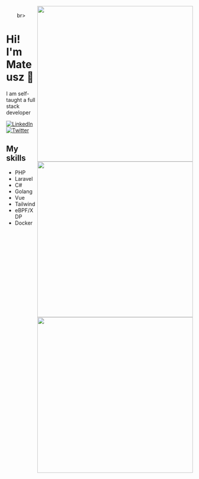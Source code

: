 <p align="center">
<img src="https://github-readme-stats.vercel.app/api?username=mwoznowski&show_icons=true" width="420" align="right"/><br>
<img src="https://github-profile-trophy.vercel.app/?username=mwoznowski" width="420" align="right"/>br>
<img src="https://github-readme-stats.vercel.app/api/top-langs/?username=mwoznowski" width="420" align="right"/>
</p>

# Hi! I'm Mateusz 👋

I am self-taught a full stack developer

<p align="left">
<a href="https://www.linkedin.com/in/mwoznowski">
<img src="https://img.shields.io/badge/-LinkedIn-%233781da" alt="LinkedIn"/></a> 
<a href="https://www.twitter.com/mwoznowski">
<img src="https://img.shields.io/badge/-Twitter-%231DA1F2" alt="Twitter" /></a> 
</p>

## My skills
* PHP
* Laravel
* C#
* Golang
* Vue
* Tailwind
* eBPF/XDP
* Docker
